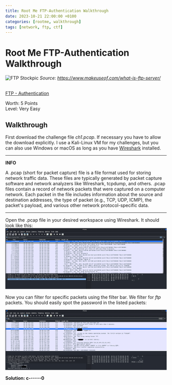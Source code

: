 ```yaml
---
title: Root Me FTP-Authentication Walkthrough
date: 2023-10-21 22:00:00 +0100
categories: [rootme, walkthrough]
tags: [network, ftp, ctf]
---
```


# Root Me FTP-Authentication Walkthrough
![FTP Stockpic](https://static2.makeuseofimages.com/wordpress/wp-content/uploads/2020/08/what-is-ftp-feature.jpg)
*Source: https://www.makeuseof.com/what-is-ftp-server/* <br> <br>

[FTP - Authentication](https://www.root-me.org/en/Challenges/Network/FTP-authentication)

Worth: 5 Points <br>
Level: Very Easy

## Walkthrough

First download the challenge file *ch1.pcap*. If necessary you have to allow the download explicitly. I use a Kali-Linux VM for my challenges, but you can also use Windows or macOS as long as you have [Wireshark](https://www.wireshark.org/) installed.

---
**INFO**

A .pcap (short for packet capture) file is a file format used for storing network traffic data. These files are typically generated by packet capture software and network analyzers like Wireshark, tcpdump, and others. .pcap files contain a record of network packets that were captured on a computer network. Each packet in the file includes information about the source and destination addresses, the type of packet (e.g., TCP, UDP, ICMP), the packet's payload, and various other network protocol-specific data.

---

Open the .pcap file in your desired workspace using Wireshark. It should look like this:
![Wireshark Capture Ch1](\assets\img\FTP-Ch1.png) 


Now you can filter for specific packets using the filter bar. We filter for *ftp* packets. You should easily spot the password in the listed packets:

![Wireshark Capture Ch1](\assets\img\FTP-Ch1_2.png)


**Solution: c------0**
